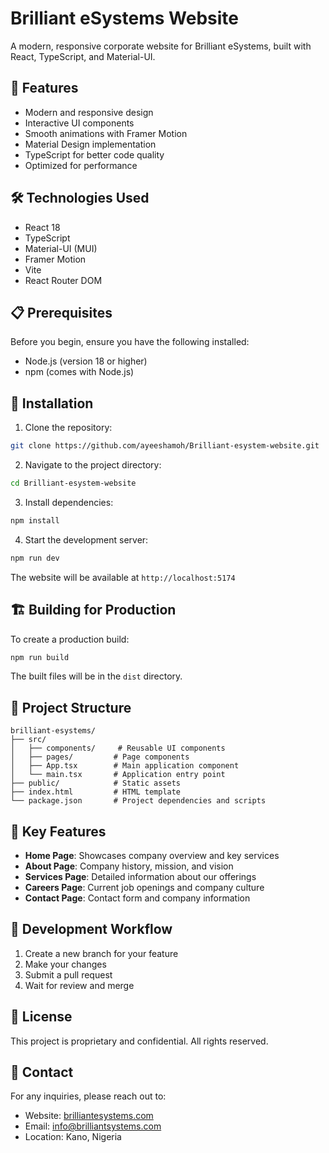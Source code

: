 # Brilliant eSystems Website

A modern, responsive corporate website for Brilliant eSystems, built with React, TypeScript, and Material-UI.

## 🚀 Features

- Modern and responsive design
- Interactive UI components
- Smooth animations with Framer Motion
- Material Design implementation
- TypeScript for better code quality
- Optimized for performance

## 🛠️ Technologies Used

- React 18
- TypeScript
- Material-UI (MUI)
- Framer Motion
- Vite
- React Router DOM

## 📋 Prerequisites

Before you begin, ensure you have the following installed:
- Node.js (version 18 or higher)
- npm (comes with Node.js)

## 🔧 Installation

1. Clone the repository:
```bash
git clone https://github.com/ayeeshamoh/Brilliant-esystem-website.git
```

2. Navigate to the project directory:
```bash
cd Brilliant-esystem-website
```

3. Install dependencies:
```bash
npm install
```

4. Start the development server:
```bash
npm run dev
```

The website will be available at `http://localhost:5174`

## 🏗️ Building for Production

To create a production build:

```bash
npm run build
```

The built files will be in the `dist` directory.

## 📁 Project Structure

```
brilliant-esystems/
├── src/
│   ├── components/     # Reusable UI components
│   ├── pages/         # Page components
│   ├── App.tsx        # Main application component
│   └── main.tsx       # Application entry point
├── public/            # Static assets
├── index.html         # HTML template
└── package.json       # Project dependencies and scripts
```

## 🌟 Key Features

- **Home Page**: Showcases company overview and key services
- **About Page**: Company history, mission, and vision
- **Services Page**: Detailed information about our offerings
- **Careers Page**: Current job openings and company culture
- **Contact Page**: Contact form and company information

## 🔄 Development Workflow

1. Create a new branch for your feature
2. Make your changes
3. Submit a pull request
4. Wait for review and merge

## 📝 License

This project is proprietary and confidential. All rights reserved.

## 👥 Contact

For any inquiries, please reach out to:
- Website: [brilliantesystems.com](https://brilliantesystems.com)
- Email: info@brilliantsystems.com
- Location: Kano, Nigeria 